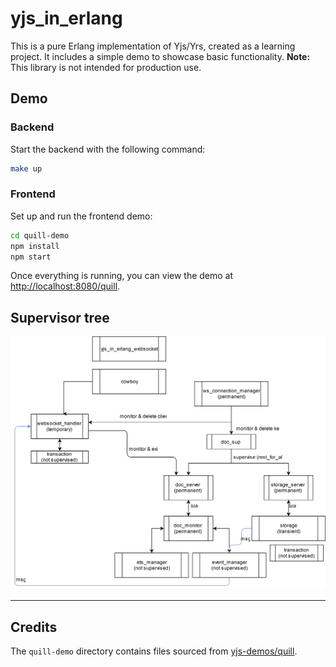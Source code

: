 # yjs_in_erlang

This is a pure Erlang implementation of Yjs/Yrs, created as a learning project. It includes a simple demo to showcase basic functionality.
**Note:** This library is not intended for production use.

## Demo

### Backend

Start the backend with the following command:

```sh
make up
```

### Frontend

Set up and run the frontend demo:

```sh
cd quill-demo
npm install
npm start
```

Once everything is running, you can view the demo at [http://localhost:8080/quill](http://localhost:8080/quill).

## Supervisor tree

![](./doc/supervisor.drawio.svg)

---

## Credits

The `quill-demo` directory contains files sourced from [yjs-demos/quill](https://github.com/yjs/yjs-demos/tree/main/quill).
